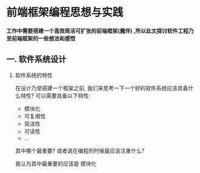 # 前端框架编程思想与实践  

#### 工作中需要搭建一个高效简洁可扩张的前端框架(魔伴) ,所以此文探讨软件工程乃至前端框架的一些想法和感悟

## 一. 软件系统设计

1. 软件系统的特性

    在设计乃至搭建一个框架之前, 我们来思考一下一个好的软件系统应该具备什么特性? 可以需要具备以下特性:

    * 模块化
    * 可复用性
    * 简洁性
    * 可读性
    * ...

    其中哪个最重要? 或者说在编程的时候最应该注重什么?

    我认为其中最重要的应该是 模块化

    
